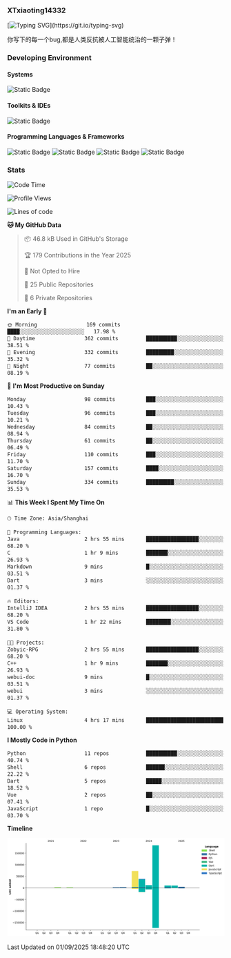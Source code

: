 ### XTxiaoting14332

[![Typing SVG](https://readme-typing-svg.herokuapp.com?font=JetBrians+Mono&pause=1000&random=false&width=435&lines=Hello+World!)](https://git.io/typing-svg)

你写下的每一个bug,都是人类反抗被人工智能统治的一颗子弹！

### Developing Environment

#### Systems

![Static Badge](https://img.shields.io/badge/Ubuntu-%20?style=flat-square&logo=ubuntu&logoColor=white&color=E34F26)

#### Toolkits & IDEs

![Static Badge](https://img.shields.io/badge/Visual%20Studio%20Code-%20?style=flat-square&logo=visualstudiocode&logoColor=white&color=blue)

#### Programming Languages & Frameworks

![Static Badge](https://img.shields.io/badge/Dart-%20?style=flat-square&logo=dart&logoColor=white&color=0175C2)
![Static Badge](https://img.shields.io/badge/Flutter-%20?style=flat-square&logo=flutter&logoColor=white&color=02569B)
![Static Badge](https://img.shields.io/badge/Python-%20?style=flat-square&logo=python&logoColor=white&color=E7A781)
![Static Badge](https://img.shields.io/badge/Bash%20Shell-%20?style=flat-square&logo=shell&logoColor=white&color=49D868)

### Stats

<!--START_SECTION:waka-->
![Code Time](http://img.shields.io/badge/Code%20Time-421%20hrs%2054%20mins-blue)

![Profile Views](http://img.shields.io/badge/Profile%20Views-0-blue)

![Lines of code](https://img.shields.io/badge/From%20Hello%20World%20I%27ve%20Written-339.1%20thousand%20lines%20of%20code-blue)

**🐱 My GitHub Data** 

> 📦 46.8 kB Used in GitHub's Storage 
 > 
> 🏆 179 Contributions in the Year 2025
 > 
> 🚫 Not Opted to Hire
 > 
> 📜 25 Public Repositories 
 > 
> 🔑 6 Private Repositories 
 > 
**I'm an Early 🐤** 

```text
🌞 Morning                169 commits         ████░░░░░░░░░░░░░░░░░░░░░   17.98 % 
🌆 Daytime                362 commits         ██████████░░░░░░░░░░░░░░░   38.51 % 
🌃 Evening                332 commits         █████████░░░░░░░░░░░░░░░░   35.32 % 
🌙 Night                  77 commits          ██░░░░░░░░░░░░░░░░░░░░░░░   08.19 % 
```
📅 **I'm Most Productive on Sunday** 

```text
Monday                   98 commits          ███░░░░░░░░░░░░░░░░░░░░░░   10.43 % 
Tuesday                  96 commits          ███░░░░░░░░░░░░░░░░░░░░░░   10.21 % 
Wednesday                84 commits          ██░░░░░░░░░░░░░░░░░░░░░░░   08.94 % 
Thursday                 61 commits          ██░░░░░░░░░░░░░░░░░░░░░░░   06.49 % 
Friday                   110 commits         ███░░░░░░░░░░░░░░░░░░░░░░   11.70 % 
Saturday                 157 commits         ████░░░░░░░░░░░░░░░░░░░░░   16.70 % 
Sunday                   334 commits         █████████░░░░░░░░░░░░░░░░   35.53 % 
```


📊 **This Week I Spent My Time On** 

```text
🕑︎ Time Zone: Asia/Shanghai

💬 Programming Languages: 
Java                     2 hrs 55 mins       █████████████████░░░░░░░░   68.20 % 
C                        1 hr 9 mins         ███████░░░░░░░░░░░░░░░░░░   26.93 % 
Markdown                 9 mins              █░░░░░░░░░░░░░░░░░░░░░░░░   03.51 % 
Dart                     3 mins              ░░░░░░░░░░░░░░░░░░░░░░░░░   01.37 % 

🔥 Editors: 
IntelliJ IDEA            2 hrs 55 mins       █████████████████░░░░░░░░   68.20 % 
VS Code                  1 hr 22 mins        ████████░░░░░░░░░░░░░░░░░   31.80 % 

🐱‍💻 Projects: 
Zobyic-RPG               2 hrs 55 mins       █████████████████░░░░░░░░   68.20 % 
C++                      1 hr 9 mins         ███████░░░░░░░░░░░░░░░░░░   26.93 % 
webui-doc                9 mins              █░░░░░░░░░░░░░░░░░░░░░░░░   03.51 % 
webui                    3 mins              ░░░░░░░░░░░░░░░░░░░░░░░░░   01.37 % 

💻 Operating System: 
Linux                    4 hrs 17 mins       █████████████████████████   100.00 % 
```

**I Mostly Code in Python** 

```text
Python                   11 repos            ██████████░░░░░░░░░░░░░░░   40.74 % 
Shell                    6 repos             ██████░░░░░░░░░░░░░░░░░░░   22.22 % 
Dart                     5 repos             █████░░░░░░░░░░░░░░░░░░░░   18.52 % 
Vue                      2 repos             ██░░░░░░░░░░░░░░░░░░░░░░░   07.41 % 
JavaScript               1 repo              █░░░░░░░░░░░░░░░░░░░░░░░░   03.70 % 
```



**Timeline**

![Lines of Code chart](https://raw.githubusercontent.com/XTxiaoting14332/XTxiaoting14332/main/assets/bar_graph.png)


 Last Updated on 01/09/2025 18:48:20 UTC
<!--END_SECTION:waka-->